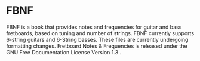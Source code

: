 # FBNF
FBNF is a book that provides notes and frequencies for guitar and bass fretboards,
based on tuning and number of strings. FBNF currently supports 6-string 
guitars and 6-String basses. These files are currently undergoing formatting changes. 
Fretboard Notes & Frequencies is released under the GNU Free Documentation License Version 1.3 .

